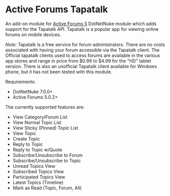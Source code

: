Active Forums Tapatalk
====================

An add-on module for [Active Forums 5](https://github.com/jbrunken/ActiveForums) DotNetNuke module which adds support for the Tapatalk API. Tapatalk is a popular app for viewing online forums on mobile devices.

*Note:* Tapatalk is a free service for forum administrators. There are no costs associated with having your forum accessible via the Tapatalk client. The Official tapatalk clients used to access forums are available in the various app stores and range in price from $0.99 to $4.99 for the "HD" tablet version. There is also an unofficial Tapatalk client available for Windows phone, but it has not been tested with this module.

Requirements:

- DotNetNuke 7.0.0+
- Active Forums 5.0.2+

The currently supported features are:

- View Category/Forum List
- View Normal Topic List
- View Sticky (Pinned) Topic List
- View Topic
- Create Topic
- Reply to Topic
- Reply to Topic w/Quote
- Subscribe/Unsubscribe to Forum
- Subscribe/Unsubscribe to Topic
- Unread Topics View
- Subscribed Topics View
- Participated Topics View
- Latest Topics (Timeline)
- Mark as Read (Topic, Forum, All)
